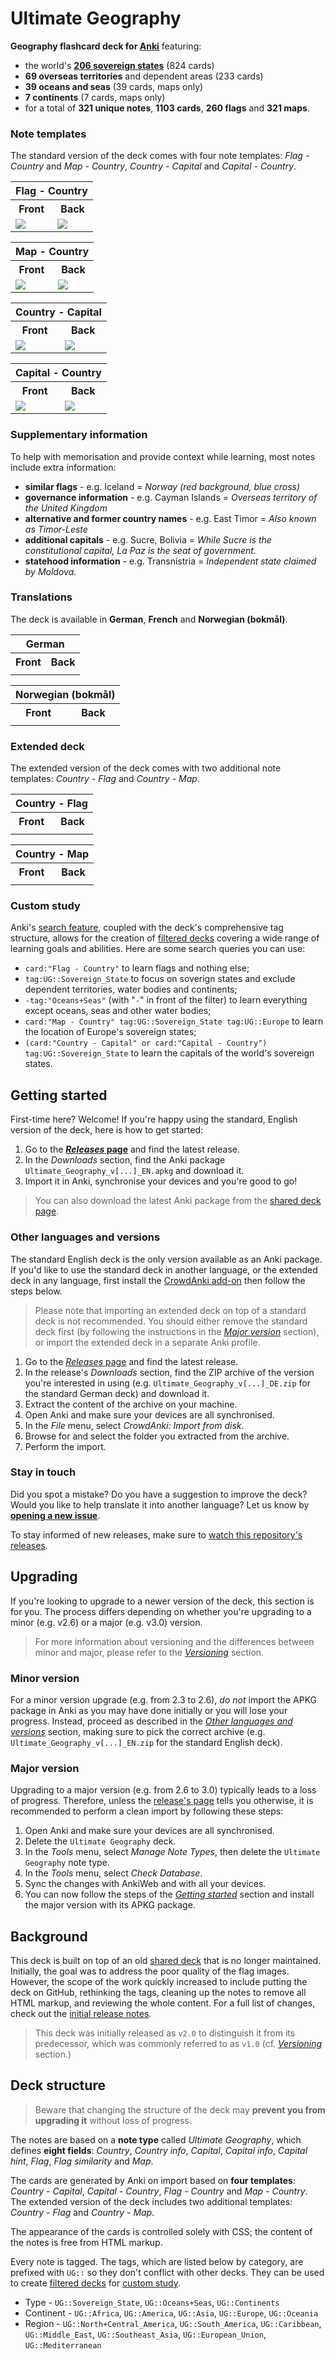 # Ultimate Geography

**Geography flashcard deck for [Anki](http://ankisrs.net/)** featuring:

- the world's **[206 sovereign states](https://en.wikipedia.org/wiki/List_of_sovereign_states)** (824 cards)
- **69 overseas territories** and dependent areas (233 cards)
- **39 oceans and seas** (39 cards, maps only)
- **7 continents** (7 cards, maps only)
- for a total of **321 unique notes**, **1103 cards**, **260 flags** and **321 maps**.

### Note templates

The standard version of the deck comes with four note templates: _Flag - Country_ and _Map - Country_, _Country - Capital_ and _Capital - Country_.

<table>
  <tr><th scope="col" colspan="2">Flag - Country</th></tr>
  <tr><th scope="col">Front</th><th scope="col">Back</th></tr>
  <tr>
    <td><img src="doc/Flag - Country -- Front -- Christmas island.png"></td>
    <td><img src="doc/Flag - Country -- Back -- Christmas island.png"></td>
  </tr>
</table>

<table>
  <tr><th scope="col" colspan="2">Map - Country</th></tr>
  <tr><th scope="col">Front</th><th scope="col">Back</th></tr>
  <tr>
    <td><img src="doc/Map - Country -- Front -- Mexico.png"></td>
    <td><img src="doc/Map - Country -- Back -- Mexico.png"></td>
  </tr>
</table>

<table>
  <tr><th scope="col" colspan="2">Country - Capital</th></tr>
  <tr><th scope="col">Front</th><th scope="col">Back</th></tr>
  <tr>
    <td><img src="doc/Country - Capital -- Front -- Sri Lanka.png"></td>
    <td><img src="doc/Country - Capital -- Back -- Sri Lanka.png"></td>
  </tr>
</table>

<table>
  <tr><th scope="col" colspan="2">Capital - Country</th></tr>
  <tr><th scope="col">Front</th><th scope="col">Back</th></tr>
  <tr>
    <td><img src="doc/Capital - Country -- Front -- Finland.png"></td>
    <td><img src="doc/Capital - Country -- Back -- Finland.png"></td>
  </tr>
</table>

### Supplementary information

To help with memorisation and provide context while learning, most notes include extra information:

- **similar flags** - e.g. Iceland = _Norway (red background, blue cross)_
- **governance information** - e.g. Cayman Islands = _Overseas territory of the United Kingdom_
- **alternative and former country names** - e.g. East Timor = _Also known as Timor-Leste_
- **additional capitals** - e.g. Sucre, Bolivia = _While Sucre is the constitutional capital, La Paz is the seat of government._
- **statehood information** - e.g. Transnistria = _Independent state claimed by Moldova_.

### Translations

The deck is available in **German**, **French** and **Norwegian (bokmål)**.

<table>
  <tr><th scope="col" colspan="2">German</th></tr>
  <tr><th scope="col">Front</th><th scope="col">Back</th></tr>
  <tr>
    <td><img alt="" src="doc/DE -- Capital - Country -- Front -- Cayman Islands.png"></td>
    <td><img alt="" src="doc/DE -- Capital - Country -- Back -- Cayman Islands.png"></td>
  </tr>
</table>

<table>
  <tr><th scope="col" colspan="2">Norwegian (bokmål)</th></tr>
  <tr><th scope="col">Front</th><th scope="col">Back</th></tr>
  <tr>
    <td><img alt="" src="doc/NB -- Capital - Country -- Front -- British Virgin Islands.png"></td>
    <td><img alt="" src="doc/NB -- Capital - Country -- Back -- British Virgin Islands.png"></td>
  </tr>
</table>

### Extended deck

The extended version of the deck comes with two additional note templates: _Country - Flag_ and _Country - Map_.

<table>
  <tr><th scope="col" colspan="2">Country - Flag</th></tr>
  <tr><th scope="col">Front</th><th scope="col">Back</th></tr>
  <tr>
    <td><img alt="" src="doc/EX -- Country - Flag -- Front -- Abkhazia.png"></td>
    <td><img alt="" src="doc/EX -- Country - Flag -- Back -- Abkhazia.png"></td>
  </tr>
</table>

<table>
  <tr><th scope="col" colspan="2">Country - Map</th></tr>
  <tr><th scope="col">Front</th><th scope="col">Back</th></tr>
  <tr>
    <td><img alt="" src="doc/EX -- Country - Map -- Front -- Guadeloupe.png"></td>
    <td><img alt="" src="doc/EX -- Country - Map -- Back -- Guadeloupe.png"></td>
  </tr>
</table>

### Custom study

Anki's [search feature](https://apps.ankiweb.net/docs/manual.html#searching), coupled with the deck's comprehensive tag structure, allows for the creation of [filtered decks](https://apps.ankiweb.net/docs/manual.html#creating-manually) covering a wide range of learning goals and abilities. Here are some search queries you can use:

- `card:"Flag - Country"` to learn flags and nothing else;
- `tag:UG::Sovereign_State` to focus on soverign states and exclude dependent territories, water bodies and continents;
- `-tag:"Oceans+Seas"` (with "`-`" in front of the filter) to learn everything except oceans, seas and other water bodies;
- `card:"Map - Country" tag:UG::Sovereign_State tag:UG::Europe` to learn the location of Europe's sovereign states;
- `(card:"Country - Capital" or card:"Capital - Country") tag:UG::Sovereign_State` to learn the capitals of the world's sovereign states.


## Getting started

First-time here? Welcome! If you're happy using the standard, English version of the deck, here is how to get started:

1. Go to the **[_Releases_ page](https://github.com/axelboc/anki-ultimate-geography/releases)** and find the latest release.
1. In the _Downloads_ section, find the Anki package `Ultimate_Geography_v[...]_EN.apkg` and download it.
1. Import it in Anki, synchronise your devices and you're good to go!

> You can also download the latest Anki package from the [shared deck page]( https://ankiweb.net/shared/info/2109889812).

### Other languages and versions

The standard English deck is the only version available as an Anki package. If you'd like to use the standard deck in another language, or the extended deck in any language, first install the [CrowdAnki add-on](https://github.com/Stvad/CrowdAnki) then follow the steps below.

> Please note that importing an extended deck on top of a standard deck is not recommended. You should either remove the standard deck first (by following the instructions in the [_Major version_](#major-version) section), or import the extended deck in a separate Anki profile.

1. Go to the [_Releases_ page](https://github.com/axelboc/anki-ultimate-geography/releases) and find the latest release.
1. In the release's _Downloads_ section, find the ZIP archive of the version you're interested in using (e.g. `Ultimate_Geography_v[...]_DE.zip` for the standard German deck) and download it.
1. Extract the content of the archive on your machine.
1. Open Anki and make sure your devices are all synchronised.
1. In the _File_ menu, select _CrowdAnki: Import from disk_.
1. Browse for and select the folder you extracted from the archive.
1. Perform the import.

### Stay in touch

Did you spot a mistake? Do you have a suggestion to improve the deck? Would you like to help translate it into another language? Let us know by **[opening a new issue](https://github.com/axelboc/anki-ultimate-geography/issues)**.

To stay informed of new releases, make sure to [watch this repository's releases](https://help.github.com/en/articles/watching-and-unwatching-releases-for-a-repository).


## Upgrading

If you're looking to upgrade to a newer version of the deck, this section is for you. The process differs depending on whether you're upgrading to a minor (e.g. v2.6) or a major (e.g. v3.0) version.

> For more information about versioning and the differences between minor and major, please refer to the [_Versioning_](CONTRIBUTING.md#versioning) section.

### Minor version

For a minor version upgrade (e.g. from 2.3 to 2.6), _do not_ import the APKG package in Anki as you may have done initially or you will lose your progress. Instead, proceed as described in the [_Other languages and versions_](#other-languages-and-versions) section, making sure to pick the correct archive (e.g. `Ultimate_Geography_v[...]_EN.zip` for the standard English deck).

### Major version

Upgrading to a major version (e.g. from 2.6 to 3.0) typically leads to a loss of progress. Therefore, unless the [release's page](https://github.com/axelboc/anki-ultimate-geography/releases) tells you otherwise, it is recommended to perform a clean import by following these steps:

1. Open Anki and make sure your devices are all synchronised.
1. Delete the `Ultimate Geography` deck.
1. In the _Tools_ menu, select _Manage Note Types_, then delete the `Ultimate Geography` note type.
1. In the _Tools_ menu, select _Check Database_.
1. Sync the changes with AnkiWeb and with all your devices.
1. You can now follow the steps of the [_Getting started_](#getting-started) section and install the major version with its APKG package.


## Background

This deck is built on top of an old [shared deck](https://ankiweb.net/shared/info/261823898) that is no longer maintained. Initially, the goal was to address the poor quality of the flag images. However, the scope of the work quickly increased to include putting the deck on GitHub, rethinking the tags, cleaning up the notes to remove all HTML markup, and reviewing the whole content. For a full list of changes, check out the [initial release notes](https://github.com/axelboc/anki-ultimate-geography/releases/tag/v2.0).

> This deck was initially released as `v2.0` to distinguish it from its predecessor, which was commonly referred to as `v1.0` (cf. [_Versioning_](CONTRIBUTING.md#versioning) section.)

## Deck structure

> Beware that changing the structure of the deck may **prevent you from upgrading it** without loss of progress.

The notes are based on a **note type** called _Ultimate Geography_, which defines **eight fields**: _Country_, _Country info_, _Capital_, _Capital info_, _Capital hint_, _Flag_, _Flag similarity_ and _Map_.

The cards are generated by Anki on import based on **four templates**: _Country - Capital_, _Capital - Country_, _Flag - Country_ and _Map - Country_. The extended version of the deck includes two additional templates: _Country - Flag_ and _Country - Map_.

The appearance of the cards is controlled solely with CSS; the content of the notes is free from HTML markup.

Every note is tagged. The tags, which are listed below by category, are prefixed with `UG::` so they don't conflict with other decks. They can be used to create [filtered decks](https://apps.ankiweb.net/docs/manual.html#creating-manually) for [custom study](#custom-study).

- Type - `UG::Sovereign_State`, `UG::Oceans+Seas`, `UG::Continents`
- Continent - `UG::Africa`, `UG::America`, `UG::Asia`, `UG::Europe`, `UG::Oceania`
- Region - `UG::North+Central_America`, `UG::South_America`, `UG::Caribbean`, `UG::Middle_East`, `UG::Southeast_Asia`, `UG::European_Union`, `UG::Mediterranean`
